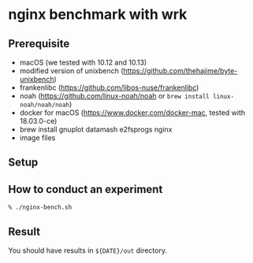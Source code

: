 # nginx benchmark with wrk

## Prerequisite
- macOS (we tested with 10.12 and 10.13)
- modified version of unixbench (https://github.com/thehajime/byte-unixbench)
- frankenlibc (https://github.com/libos-nuse/frankenlibc)
- noah (https://github.com/linux-noah/noah or `brew install linux-noah/noah/noah`)
- docker for macOS (https://www.docker.com/docker-mac, tested with 18.03.0-ce)
- brew install gnuplot datamash e2fsprogs nginx
- image files

## Setup

## How to conduct an experiment

```
% ./nginx-bench.sh
```

## Result

You should have results in `${DATE}/out` directory.

